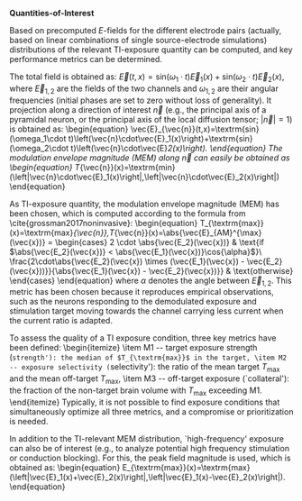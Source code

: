 **Quantities-of-Interest**

Based on precomputed $E$-fields for the different electrode pairs (actually, based on linear combinations of single source-electrode simulations) distributions of the relevant TI-exposure quantity can be computed, and key performance metrics can be determined.

The total field is obtained as:
$\vec{E}(t,x)=\textrm{sin} (\omega_1\cdot t)\vec{E}_1(x)+\textrm{sin}(\omega_2\cdot t)\vec{E}_2(x),$
where $\vec{E}_{1,2}$ are the fields of the two channels and $\omega_{1,2}$ are their angular frequencies (initial phases are set to zero without loss of generality). It projection along a direction of interest $\vec{n}$ (e.g., the principal axis of a pyramidal neuron, or the principal axis of the local diffusion tensor; $\left| \vec{n} \right| = 1$) is obtained as:
\begin{equation}
    \vec{E}_{\vec{n}}(t,x)=\textrm{sin} (\omega_1\cdot t)\left(\vec{n}\cdot\vec{E}_1(x)\right)+\textrm{sin}(\omega_2\cdot t)\left(\vec{n}\cdot\vec{E}_2(x)\right).
\end{equation}
The modulation envelope magnitude (MEM) along $\vec{n}$ can easily be obtained as \begin{equation}
    T_{\vec{n}}(x)=\textrm{min}(\left|\vec{n}\cdot\vec{E}_1(x)\right|,\left|\vec{n}\cdot\vec{E}_2(x)\right|)
\end{equation}

As TI-exposure quantity, the modulation envelope magnitude (MEM) has been chosen, which is computed according to the formula from \cite{grossman2017noninvasive}:
\begin{equation}
    T_{\textrm{max}}(x)=\textrm{max}_{\vec{n}}\,T_{\vec{n}}(x)=\abs{\vec{E}_{AM}^{\max}(\vec{x})} = 
    \begin{cases}
      2 \cdot \abs{\vec{E_2}(\vec{x})} & \text{if $\abs{\vec{E_2}(\vec{x})} < \abs{\vec{E_1}(\vec{x})}\cos{\alpha}$}\\
      \frac{2\cdot\abs{\vec{E_2}(\vec{x}) \times (\vec{E_1}(\vec{x}) - \vec{E_2}(\vec{x}))}}{\abs{\vec{E_1}(\vec{x}) - \vec{E_2}(\vec{x})}} & \text{otherwise}
    \end{cases}
\end{equation}
where $\alpha$ denotes the angle between $\vec{E}_{1,2}$. This metric has been chosen because it reproduces empirical observations, such as the neurons responding to the demodulated exposure and stimulation target moving towards the channel carrying less current when the current ratio is adapted.

To assess the quality of a TI exposure condition, three key metrics have been defined:
\begin{itemize}
    \item M1 -- target exposure strength (`strength'): the median of $T_{\textrm{max}}$ in the target,
    \item M2 -- exposure selectivity (`selectivity'): the ratio of the mean target $T_{\textrm{max}}$ and the mean off-target $T_{\textrm{max}}$,
    \item M3 -- off-target exposure (`collateral'): the fraction of the non-target brain volume with $T_{\textrm{max}}$ exceeding M1.
\end{itemize}
Typically, it is not possible to find exposure conditions that simultaneously optimize all three metrics, and a compromise or prioritization is needed.

In addition to the TI-relevant MEM distribution, `high-frequency' exposure can also be of interest (e.g., to analyze potential high frequency stimulation or conduction blocking). For this, the peak field magnitude is used, which is obtained as:
\begin{equation}
    E_{\textrm{max}}(x)=\textrm{max}(\left|\vec{E}_1(x)+\vec{E}_2(x)\right|,\left|\vec{E}_1(x)-\vec{E}_2(x)\right|).
\end{equation}
